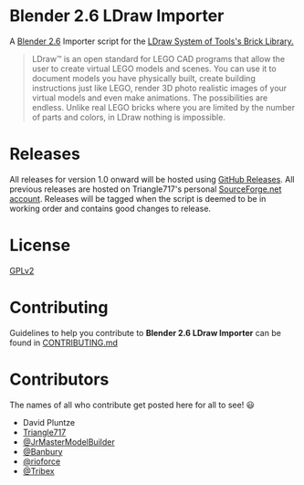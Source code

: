 Blender 2.6 LDraw Importer
==========================

A [Blender 2.6](http://www.blender.org) Importer script for the [LDraw System of Tools's Brick Library.](http://www.ldraw.org)

> LDraw&trade; is an open standard for LEGO CAD programs that allow the user to create virtual LEGO models and scenes. You can use it to document models
> you have physically built, create building instructions just like LEGO, render 3D photo realistic images of your virtual models and even make animations.
> The possibilities are endless. Unlike real LEGO bricks where you are limited by the number of parts and colors, in LDraw nothing is impossible.

Releases
========

All releases for version 1.0 onward will be hosted using [GitHub Releases](https://github.com/le717/Blender-2.6-LDraw-Importer/releases).
All previous releases are hosted on Triangle717's personal [SourceForge.net account](http://sourceforge.net/projects/le717.u/files/Blender/Blender%202.6%20LDraw%20Importer/).
Releases will be tagged when the script is deemed to be in working order and contains good changes to release.

License
=======

[GPLv2](http://www.gnu.org/licenses/gpl-2.0.html)

Contributing
============

Guidelines to help you contribute to **Blender 2.6 LDraw Importer** can be found in [CONTRIBUTING.md](CONTRIBUTING.md)

Contributors
============

The names of all who contribute get posted here for all to see! :smiley:

* David Pluntze
* [Triangle717](https://github.com/le717)
* [@JrMasterModelBuilder](https://github.com/JrMasterModelBuilder)
* [@Banbury](https://github.com/Banbury)
* [@rioforce](https://github.com/rioforce)
* [@Tribex](https://github.com/Tribex)
